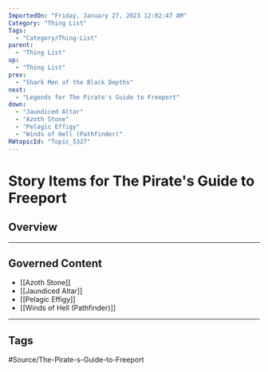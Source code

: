 ```yaml
---
ImportedOn: "Friday, January 27, 2023 12:02:47 AM"
Category: "Thing List"
Tags:
  - "Category/Thing-List"
parent:
  - "Thing List"
up:
  - "Thing List"
prev:
  - "Shark Men of the Black Depths"
next:
  - "Legends for The Pirate's Guide to Freeport"
down:
  - "Jaundiced Altar"
  - "Azoth Stone"
  - "Pelagic Effigy"
  - "Winds of Hell (Pathfinder)"
RWtopicId: "Topic_5327"
---
```

# Story Items for The Pirate's Guide to Freeport
## Overview
---
## Governed Content
- [[Azoth Stone]]
- [[Jaundiced Altar]]
- [[Pelagic Effigy]]
- [[Winds of Hell (Pathfinder)]]


---
## Tags
#Source/The-Pirate-s-Guide-to-Freeport

